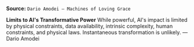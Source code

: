 **Source:** `Dario Amodei — Machines of Loving Grace`

**Limits to AI's Transformative Power**
While powerful, AI's impact is limited by physical constraints, data availability, intrinsic complexity, human constraints, and physical laws. Instantaneous transformation is unlikely. — Dario Amodei
